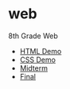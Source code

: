 # web
8th Grade Web
<ul>
  <li><a href = "html_demo">HTML Demo</a></li>
  <li><a href = "css_demo">CSS Demo</a></li>
  <li><a href = "midterm">Midterm</a></li>
  <li><a href = "final">Final</a></li>
</ul>
